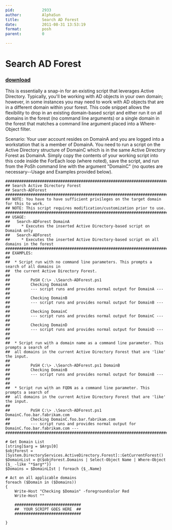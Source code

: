 ```yaml
---
pid:            2933
author:         AlphaSun
title:          Search AD Forest
date:           2011-08-31 13:53:19
format:         posh
parent:         0

---
```


# Search AD Forest

### [download](//scripts/2933.ps1)

This is essentially a snap-in for an existing script that leverages Active Directory. Typically, you'll be working with AD objects in your own domain; however, in some instances you may need to work with AD objects that are in a different domain within your forest. This code snippet allows the flexibility to drop in an existing domain-based script and either run it on all domains in the forest (no command line arguments) or a single domain in the forest that matches a command line argument placed into a Where-Object filter.

Scenario: Your user account resides on DomainA and you are logged into a workstation that is a member of DomainA. You need to run a script on the Active Directory structure of DomainC which is in the same Active Directory Forest as DomainA. Simply copy the contents of your working script into this code inside the ForEach loop (where noted), save the script, and run from the PoSh command line with the argument "DomainC" (no quotes are necessary--Usage and Examples provided below).

```posh
########################################################################################
## Search Active Directory Forest
## Search-ADForest
########################################################################################
## NOTE: You have to have sufficient privileges on the target domain for this to work.
## NOTE: This script requires modification/customization prior to use.
########################################################################################
## USAGE:
##   Search-ADForest DomainA
##     * Executes the inserted Active Directory-based script on DomainA only
##   Search-ADForest
##     * Executes the inserted Active Directory-based script on all domains in the forest
########################################################################################
## EXAMPLES:
##
##  * Script run with no command line parameters. This prompts a search of all domains in
##	the current Active Directory Forest.
##
##         PoSH C:\> .\Search-ADForest.ps1
##         Checking DomainA
##         --- script runs and provides normal output for DomainA ---
##
##         Checking DomainB
##         --- script runs and provides normal output for DomainB ---
##
##         Checking DomainC
##         --- script runs and provides normal output for DomainC ---
##
##         Checking DomainD
##         --- script runs and provides normal output for DomainD ---
##
##
##  * Script run with a domain name as a command line parameter. This prompts a search of
##	all domains in the current Active Directory Forest that are 'like' the input.
##
##         PoSH C:\> .\Search-ADForest.ps1 DomainB
##         Checking DomainB
##         --- script runs and provides normal output for DomainB ---
##
##
##  * Script run with an FQDN as a command line parameter. This prompts a search of
##	all domains in the current Active Directory Forest that are 'like' the input.
##
##         PoSH C:\> .\Search-ADForest.ps1 DomainC.foo.bar.fabrikam.com
##         Checking DomainC.foo.bar.fabrikam.com
##         --- script runs and provides normal output for DomainC.foo.bar.fabrikam.com ---
########################################################################################

# Get Domain List
[string]$arg = $Args[0]
$objForest = [System.DirectoryServices.ActiveDirectory.Forest]::GetCurrentForest()
$DomainList = @($objForest.Domains | Select-Object Name | Where-Object {$_ -like "*$arg*"})
$Domains = $DomainLIst | foreach {$_.Name}

# Act on all applicable domains
foreach ($Domain in ($Domains))
{
    Write-Host "Checking $Domain" -foregroundcolor Red
    Write-Host ""

    #############################
    ##  YOUR SCRIPT GOES HERE  ##
    #############################

}

```
